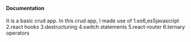 #### Documentation
It is a basic crud app.
In this crud app,
I made use of
1.es6,es5javascript
2.react hooks
3.destructuring
4.switch statements
5.react-router
6.ternary operators
